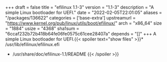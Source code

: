 +++
draft = false
title = "efilinux 1.1-3"
version = "1.1-3"
description = "A simple Linux bootloader for UEFI."
date = "2022-02-05T22:01:05"
aliases = "/packages/136622"
categories = ['base-extra']
upstreamurl = "https://www.kernel.org/pub/linux/utils/boot/efilinux/"
arch = "x86_64"
size = "1884"
usize = "4368"
sha1sum = "6ccaf232b72b418b64fe06fe0575c61cee28407a"
depends = "[]"
+++
A simple Linux bootloader for UEFI.{{< spoiler text="show files" >}}* /usr/lib/efilinux/efilinux.efi
* /usr/share/doc/efilinux-1.1/README
{{< /spoiler >}}